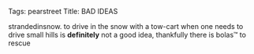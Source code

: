 Tags: pearstreet
Title: BAD IDEAS
  
strandedinsnow. to drive in the snow with a tow-cart when one needs to drive small hills is **definitely** not a good idea, thankfully there is bolas™ to rescue